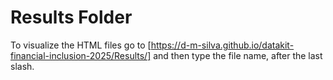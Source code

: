# Results Folder 

To visualize the HTML files go to [https://d-m-silva.github.io/datakit-financial-inclusion-2025/Results/] and then type the file name, after the last slash.
